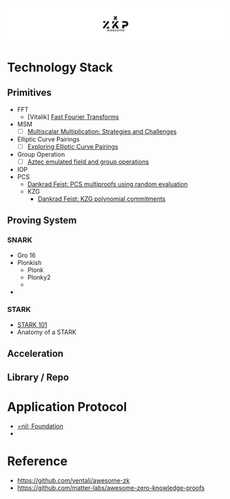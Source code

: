 <body>
	<div align="center">
	  <img src="assets/AwesomeZKP-Twitter%20Banner.png">
	</div>
</body>


# Technology Stack


## Primitives
  - FFT
  	- [Vitalik] [Fast Fourier Transforms](https://vitalik.ca/general/2019/05/12/fft.html)
  - MSM
  	- [ ] [Multiscalar Multiplication: Strategies and Challenges](https://www.entropy1729.com/multiscalar-multiplication/)
  - Elliptic Curve Pairings
  	- [ ] [Exploring Elliptic Curve Pairings](https://vitalik.ca/general/2017/01/14/exploring_ecp.html)
  - Group Operation
  	- [ ] [Aztec emulated field and group operations](https://hackmd.io/@arielg/B13JoihA8)
- IOP
- PCS
  - [Dankrad Feist: PCS multiproofs using random evaluation](https://dankradfeist.de/ethereum/2021/06/18/pcs-multiproofs.html)
  - KZG
  	- [Dankrad Feist: KZG polynomial commitments](https://dankradfeist.de/ethereum/2020/06/16/kate-polynomial-commitments.html)

## Proving System

### SNARK
- Gro 16
- Plonkish
	- Plonk
	- Plonky2
	- 
- 
### STARK
- [STARK 101](https://starkware.co/stark-101/)
- Anatomy of a STARK

## Acceleration


## Library / Repo



# Application Protocol
- [=nil; Foundation](Protocols/=nil;%20Foundation/README.md)
- 


# Reference

- https://github.com/ventali/awesome-zk
- https://github.com/matter-labs/awesome-zero-knowledge-proofs